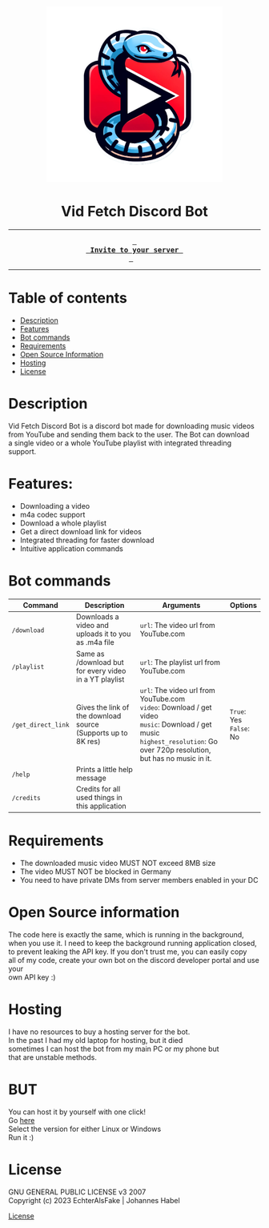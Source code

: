 <div align = center>
<img src="https://github.com/EchterAlsFake/VidFetch_Discord_Bot/blob/fd0f2783ac659a08c14e9f20933bbc74fb150234/logo.png" alt="Discord Bot Logo" width="350"/>
<br>

# Vid Fetch Discord Bot


---

**[<kbd><strong>&nbsp;<br>&nbsp;Invite to your server&nbsp;<br>&nbsp;</strong></kbd>](https://discord.com/oauth2/authorize?client_id=1093631510428516434&scope=applications.commands)** 

---
</div>

# Table of contents
- [Description](#description)
- [Features](#features)
- [Bot commands](#bot-commands)
- [Requirements](#requirements)
- [Open Source Information](#open-source-information)
- [Hosting](#hosting)
- [License](#license)

# Description

Vid Fetch Discord Bot is a discord bot made for
downloading music videos
<br> from YouTube and sending them back to the user. The Bot can download
<br> a single video or a whole YouTube playlist with integrated threading support.

# Features:

- Downloading a video
- m4a codec support
- Download a whole playlist
- Get a direct download link for videos
- Integrated threading for faster download
- Intuitive application commands

# Bot commands

| Command          | Description                                                   | Arguments                                                                                                                                                                              | Options       |
|------------------|---------------------------------------------------------------|----------------------------------------------------------------------------------------------------------------------------------------------------------------------------------------|---------------|
| `/download`      | Downloads a video and uploads it to you as .m4a file          | `url`: The video url from YouTube.com                                                                                                                                                  | |
| `/playlist`      | Same as /download but for every video in a YT playlist        | `url`: The playlist url from YouTube.com                                                                                                                                               |  |
| `/get_direct_link` | Gives the link of the download source (Supports up to 8K res) | `url`: The video url from YouTube.com <br> `video`: Download / get video <br>`music`: Download / get music  <br>`highest_resolution`: Go over 720p resolution, but has no music in it. | `True`: Yes<br>`False`: No |
| `/help`          | Prints a little help message                                  |                                                                                                                                                                                        |               |
| `/credits`       | Credits for all used things in this application               |                                                                                                                                                                                        |               |

# Requirements

- The downloaded music video MUST NOT exceed 8MB size
- The video MUST NOT be blocked in Germany
- You need to have private DMs from server members enabled in your DC

# Open Source information

The code here is exactly the same, which is running in the background,
<br>when you use it. 
I need to keep the background running application closed,
<br>to prevent leaking the API key.
If you don't trust me, you can easily copy
<br> all of my code, create your own bot on the discord developer portal and use your
<br>own API key :) 
# Hosting

I have no resources to buy a hosting server for the bot.
<br>In the past I had my old laptop for hosting, but it died
<br> sometimes I can host the bot from my main PC or my phone but
<br>that are unstable methods.

# BUT 

You can host it by yourself with one click!
<br>Go [here](https://github.com/EchterAlsFake/VidFetch_Discord_Bot/releases)
<br>Select the version for either Linux or Windows
<br>Run it :) 


# License

GNU GENERAL PUBLIC LICENSE v3 2007
<br>Copyright (c) 2023 EchterAlsFake | Johannes Habel

[License](https://www.gnu.org/licenses/gpl-3.0.en.html)
